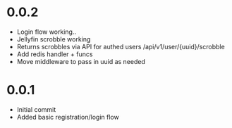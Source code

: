 # 0.0.2
- Login flow working..
- Jellyfin scrobble working
- Returns scrobbles via API for authed users /api/v1/user/{uuid}/scrobble
- Add redis handler + funcs
- Move middleware to pass in uuid as needed

# 0.0.1
- Initial commit
- Added basic registration/login flow
